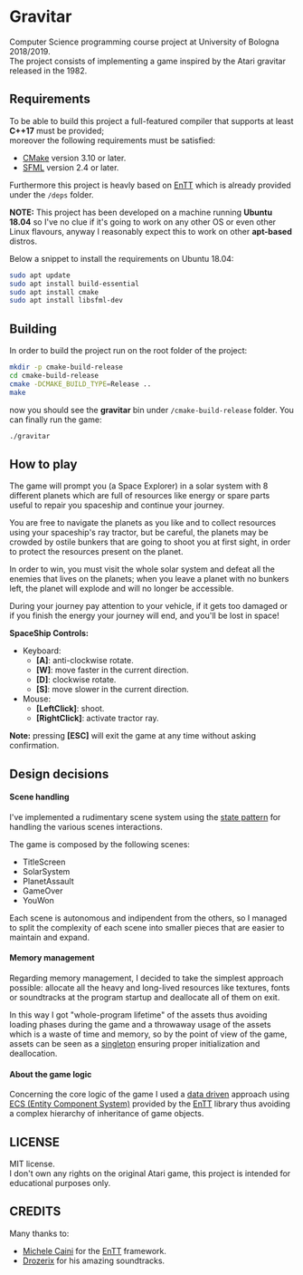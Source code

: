 # Gravitar

Computer Science programming course project at University of Bologna 2018/2019.  
The project consists of implementing a game inspired by the Atari gravitar released in the 1982.

## Requirements

To be able to build this project a full-featured compiler that supports at least **C++17** must be provided;  
moreover the following requirements must be satisfied:

 - [CMake](https://cmake.org) version 3.10 or later.
 - [SFML](https://www.sfml-dev.org/index.php) version 2.4 or later.

Furthermore this project is heavly based on [EnTT](https://github.com/skypjack/entt) which is already provided under the `/deps` folder.

**NOTE:** This project has been developed on a machine running **Ubuntu 18.04** so I've no clue if it's going to work on 
any other OS or even other Linux flavours, anyway I reasonably expect this to work on other **apt-based** distros.

Below a snippet to install the requirements on Ubuntu 18.04:

```bash
sudo apt update
sudo apt install build-essential
sudo apt install cmake
sudo apt install libsfml-dev
```

## Building

In order to build the project run on the root folder of the project:

```bash
mkdir -p cmake-build-release
cd cmake-build-release
cmake -DCMAKE_BUILD_TYPE=Release ..
make
```

now you should see the **gravitar** bin under `/cmake-build-release` folder.
You can finally run the game:

```bash
./gravitar
```

## How to play

The game will prompt you (a Space Explorer) in a solar system with 8 different planets which 
are full of resources like energy or spare parts useful to repair you spaceship and continue your journey.

You are free to navigate the planets as you like and to collect resources using your 
spaceship's ray tractor, but be careful, the planets may be crowded by ostile bunkers 
that are going to shoot you at first sight, in order to protect the resources present on the planet.

In order to win, you must visit the whole solar system and defeat all the enemies that lives on the planets;
when you leave a planet with no bunkers left, the planet will explode and will no longer be accessible.

During your journey pay attention to your vehicle, if it gets too damaged or if you finish the energy your 
journey will end, and you'll be lost in space!

**SpaceShip Controls:**

+ Keyboard:
  - **[A]**: anti-clockwise rotate.
  - **[W]**: move faster in the current direction.
  - **[D]**: clockwise rotate.
  - **[S]**: move slower in the current direction.
+ Mouse:
  - **[LeftClick]**: shoot.
  - **[RightClick]**: activate tractor ray.

**Note:** pressing **[ESC]** will exit the game at any time without asking confirmation.

## Design decisions

#### Scene handling

I've implemented a rudimentary scene system using the [state pattern](https://en.wikipedia.org/wiki/State_pattern) for handling the various scenes interactions.

The game is composed by the following scenes:

- TitleScreen
- SolarSystem
- PlanetAssault
- GameOver
- YouWon

Each scene is autonomous and indipendent from the others, so I managed to split 
the complexity of each scene into smaller pieces that are easier to maintain and expand.

#### Memory management

Regarding memory management, I decided to take the simplest approach possible: allocate all the heavy and long-lived resources like textures, fonts or soundtracks at the program startup and deallocate all of them on exit.

In this way I got "whole-program lifetime" of the assets thus avoiding loading phases during the game and a throwaway 
usage of the assets which is a waste of time and memory, so by the point of view of the game, assets can be seen as a [singleton](https://en.wikipedia.org/wiki/Singleton_pattern) ensuring proper initialization and deallocation.

#### About the game logic

Concerning the core logic of the game I used a [data driven](https://en.wikipedia.org/wiki/Data-driven_programming) 
approach using [ECS (Entity Component System)](https://en.wikipedia.org/wiki/Entity_component_system) provided by the 
[EnTT](https://github.com/skypjack/entt) library thus avoiding a complex hierarchy of inheritance of game objects.

## LICENSE

MIT license.  
I don't own any rights on the original Atari game, this project is intended for educational purposes only.

## CREDITS

Many thanks to:
- [Michele Caini](https://github.com/skypjack) for the [EnTT](https://github.com/skypjack/entt) framework. 
- [Drozerix](https://modarchive.org/index.php?request=view_profile&query=84702) for his amazing soundtracks.
